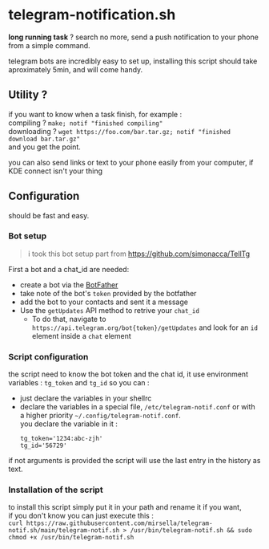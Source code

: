 # telegram-notification.sh

**long running task** ? search no more, send a push notification to your phone from a simple command.<br>

telegram bots are incredibly easy to set up, installing this script should take aproximately 5min, and will come handy.

## Utility ?

if you want to know when a task finish, for example :<br>
compiling ? `make; notif "finished compiling"`<br>
downloading ? `wget https://foo.com/bar.tar.gz; notif "finished download bar.tar.gz"`<br>
and you get the point.

you can also send links or text to your phone easily from your computer, if KDE connect isn't your thing

## Configuration

should be fast and easy.

### Bot setup

> i took this bot setup part from https://github.com/simonacca/TellTg

First a bot and a chat_id are needed:
* create a bot via the [BotFather](https://telegram.me/botfather)
* take note of the bot's `token` provided by the botfather
* add the bot to your contacts and sent it a message
* Use the `getUpdates` API method to retrive your `chat_id`
  * To do that, navigate to `https://api.telegram.org/bot{token}/getUpdates` and look for an `id` element inside a `chat` element


### Script configuration
the script need to know the bot token and the chat id, it use environment variables : `tg_token` and `tg_id`
so you can :
- just declare the variables in your shellrc
- declare the variables in a special file, `/etc/telegram-notif.conf` or with a higher priority `~/.config/telegram-notif.conf`.<br>
  you declare the variable in it :
  ```
  tg_token='1234:abc-zjh'
  tg_id='56729'
  ```
if not arguments is provided the script will use the last entry in the history as text.


### Installation of the script

to install this script simply put it in your path and rename it if you want,<br>
if you don't know you can just execute this :<br>
`curl https://raw.githubusercontent.com/mirsella/telegram-notif.sh/main/telegram-notif.sh > /usr/bin/telegram-notif.sh && sudo chmod +x /usr/bin/telegram-notif.sh`
